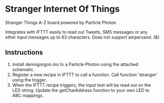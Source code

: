 # Stranger Internet Of Things
Stranger Things A-Z board powered by Particle Photon

Integrates with IFTTT easily to read out Tweets, SMS messages or any other input messages up to 63 characters. Does not support ampersand. (&)

## Instructions

1. Install demogorgon.ino to a Particle Photon using the attached schematic.
2. Register a new recipe in IFTTT to call a function. Call function 'stranger' using the trigger.
3. When the IFTTT recipe triggers, the input text will be read out on the LED string. Update the getCharAddress function to your own LED to ABC mappings.
